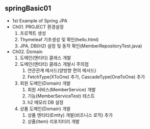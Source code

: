 ## springBasic01
  + 1st Example of Spring JPA
  + Ch01. PROJECT 환경설정
    1. 프로젝트 생성
    2. Thymeleaf 기초생성 및 확인(hello.html)
    3. JPA, DB(H2) 설정 및 동작 확인(MemberRepositoryTest.java)    
  + Ch02. Domain
    1. 도메인(엔티티) 클래스 개발
    2. 도메인(엔티티) 클래스 개발시 주의점
       1. 연관관계 메서드(양방향 편의 메서드)
       2. FetchType(XToOne) 추가, CascadeType(OneToOne) 추가
    3. 회원 도메인(Domain) 개발
       1. 회원 서비스(MemberService) 개발
       2. 기능(MemberServiceTest) 테스트
       3. h2 메모리 DB 설정
    4. 상품 도메인(Domain) 개발
       1. 상품 엔티티(Entity) 개발(비즈니스 로직) 추가 
       2. 상품(Item) 리포지터리 개발